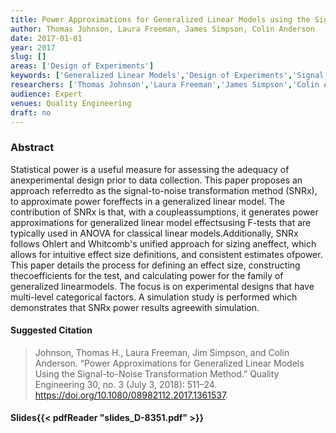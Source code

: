 ```yaml
---
title: Power Approximations for Generalized Linear Models using the Signal-to-Noise Transformation Method
author: Thomas Johnson, Laura Freeman, James Simpson, Colin Anderson
date: 2017-01-01
year: 2017
slug: []
areas: ['Design of Experiments']
keywords: ['Generalized Linear Models','Design of Experiments','Signal to Noise Ratio','Test Adequacy']
researchers: ['Thomas Johnson','Laura Freeman','James Simpson','Colin Anderson']
audience: Expert
venues: Quality Engineering
draft: no
---
```




### Abstract
Statistical power is a useful measure for assessing the adequacy of anexperimental design prior to data collection. This paper proposes an approach referredto as the signal-to-noise transformation method (SNRx), to approximate power foreffects in a generalized linear model. The contribution of SNRx is that, with a coupleassumptions, it generates power approximations for generalized linear model effectsusing F-tests that are typically used in ANOVA for classical linear models.Additionally, SNRx follows Ohlert and Whitcomb's unified approach for sizing aneffect, which allows for intuitive effect size definitions, and consistent estimates ofpower. This paper details the process for defining an effect size, constructing thecoefficients for the test, and calculating power for the family of generalized linearmodels. The focus is on experimental designs that have multi-level categorical factors. A simulation study is performed which demonstrates that SNRx power results agreewith simulation.

#### Suggested Citation
> Johnson, Thomas H., Laura Freeman, Jim Simpson, and Colin Anderson. “Power Approximations for Generalized Linear Models Using the Signal-to-Noise Transformation Method.” Quality Engineering 30, no. 3 (July 3, 2018): 511–24. https://doi.org/10.1080/08982112.2017.1361537.

#### Slides{{< pdfReader "slides_D-8351.pdf" >}}




